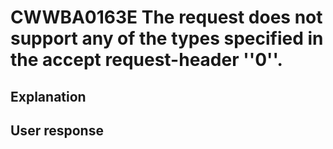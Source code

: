 # CWWBA0163E The request does not support any of the types specified in the accept request-header ''0''.

## Explanation

## User response